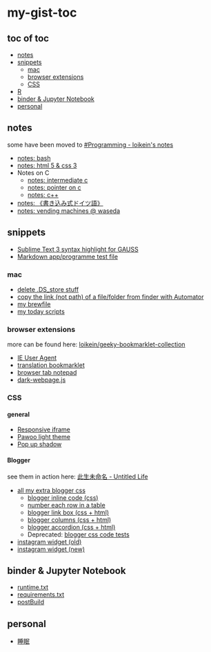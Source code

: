 # my-gist-toc

## toc of toc
<!-- MarkdownTOC levels=2,3 -->

- [notes](#notes)
- [snippets](#snippets)
    - [mac](#mac)
    - [browser extensions](#browser-extensions)
    - [CSS](#css)
- [R](#r)
- [binder & Jupyter Notebook](#binder--jupyter-notebook)
- [personal](#personal)

<!-- /MarkdownTOC -->

## notes

some have been moved to [#Programming - loikein's notes](https://notes.loikein.one/tags/programming/)

- [notes: bash](https://gist.github.com/loikein/f7f1e470426c685a1c920c4b944e6c55)
- [notes: html 5 & css 3](https://gist.github.com/loikein/8af785feed5a265ca0cd936299178902)
- Notes on C
    - [notes: intermediate c](https://gist.github.com/loikein/0006bc7e97bb7709f06f540b30bfac9a)
    - [notes: pointer on c](https://gist.github.com/loikein/2ef8fa0340a25bb22a8516b286127a84)
    - [notes: c\+\+](https://gist.github.com/loikein/26c70c9a3abe9c3f1b69191e08288247)
- [notes: 《書き込み式ドイツ語》](https://gist.github.com/loikein/bbb39565124575af24533b897c7483e7)
- [notes: vending machines @ waseda](https://gist.github.com/loikein/5b30b01e22b186aabe161c96729a7f79)

## snippets

- [Sublime Text 3 syntax highlight for GAUSS](https://gist.github.com/loikein/f41e2945d5d7bb4245cd9cdad61d05f4)
- [Markdown app/programme test file](https://gist.github.com/loikein/27ef6913386b206d1b3c18b8e93c5768)

### mac

- [delete .DS_store stuff](https://gist.github.com/loikein/199907f365e328522ba6150aae5af1c5)
- [copy the link (not path) of a file/folder from finder with Automator](https://gist.github.com/loikein/55fa9bd9b6d942a688cb9293b265c885)
- [my brewfile](https://gist.github.com/loikein/57bbda0722a5b2aee5d5f2f616fc6194)
- [my today scripts](https://gist.github.com/loikein/03b70eb94cf3679ec19ce85e5503da9d)

### browser extensions

more can be found here: [loikein/geeky-bookmarklet-collection](https://github.com/loikein/geeky-bookmarklet-collection)

- [IE User Agent](https://gist.github.com/loikein/db3240fcaff8410b6ab9754efccb81d5)
- [translation bookmarklet](https://gist.github.com/loikein/9021de6f4041c736cd36868b2339ee4a)
- [browser tab notepad](https://gist.github.com/loikein/24692da5ef45242a469dbf316b016c48)
- [dark-webpage.js](https://gist.github.com/loikein/4ae303df29fc1fa1fb2300275807653e)

### CSS

#### general

- [Responsive iframe](https://gist.github.com/loikein/783ec97822a884fed293a5e3c992893a)
- [Pawoo light theme](https://gist.github.com/loikein/776bc65e6b10b011aa68989311c815c0)
- [Pop up shadow](https://gist.github.com/loikein/d11420c111543ef31d0051f45038119b)

#### Blogger

see them in action here: [此生未命名 - Untitled Life](https://blog.loikein.one/)

- [all my extra blogger css](https://gist.github.com/loikein/7b2a4f7d98d366a732dafd755b5248ff)
    - [blogger inline code (css)](https://gist.github.com/loikein/2220b18cef16fdca8fd33df68de6f5f7)
    - [number each row in a table](https://gist.github.com/loikein/e080acdc75f60385180ff360f5df3abc)
    - [blogger link box (css + html)](https://gist.github.com/loikein/8c62bceb235bbb104f51333a2153c27f)
    - [blogger columns (css + html)](https://gist.github.com/loikein/8f6ebaa138ac6651ea7b9a91ba227bb1)
    - [blogger accordion (css + html)](https://gist.github.com/loikein/001a270e075e57c3bf819a8c9e36fc4d)
    - Deprecated: [blogger css code tests](https://gist.github.com/loikein/900a6772a1e9ca3e55372534d441279d)
- [instagram widget (old)](https://gist.github.com/loikein/144d59beebe77406eb3e98d4523f0933)
- [instagram widget (new)](https://gist.github.com/loikein/bbefc82c0e5bced7e04c399031a40981)

## binder & Jupyter Notebook

- [runtime\.txt ](https://gist.github.com/loikein/7e0b3098e4da0b4f552dc8127facd0de)
- [requirements\.txt](https://gist.github.com/loikein/ee0da94bd593f1b893f497c5dc72e510)
- [postBuild](https://gist.github.com/loikein/8568a52495a979be9cd5a74cbd47e1b2)


## personal

- [睡眠](https://gist.github.com/loikein/79d2f08fa7a997783ef26b4f3492aea2)
